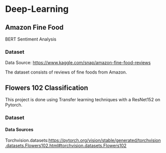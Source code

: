 # Deep-Learning
## Amazon Fine Food
BERT Sentiment Analysis
### Dataset
Data Source: https://www.kaggle.com/snap/amazon-fine-food-reviews

The dataset consists of reviews of fine foods from Amazon.
## Flowers 102 Classification
This project is done using Transfer learning techniques with a ResNet152 on Pytorch.
### Dataset
#### Data Sources
Torchvision.datasets:https://pytorch.org/vision/stable/generated/torchvision.datasets.Flowers102.html#torchvision.datasets.Flowers102
